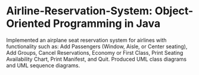 # Airline-Reservation-System: Object-Oriented Programming in Java 

Implemented an airplane seat reservation system for airlines with functionality such as: Add Passengers (Window, Aisle, or Center seating), Add Groups, Cancel Reservations, Economy or First Class, Print Seating Availability Chart, Print Manifest, and Quit. Produced UML class diagrams and UML sequence diagrams.
